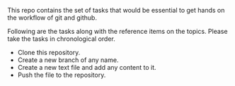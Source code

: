 This repo contains the set of tasks that would be essential to get hands on the workflow of git and github.

Following are the tasks along with the reference items on the topics. Please take the tasks in chronological order.

- Clone this repository.
- Create a new branch of any name.
- Create a new text file and add any content to it.
- Push the file to the repository.

